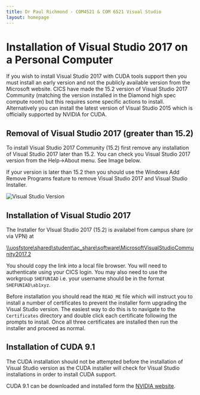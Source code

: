 ```yaml
---
title: Dr Paul Richmond - COM4521 & COM 6521 Visual Studio
layout: homepage
---
```


# Installation of Visual Studio 2017 on a Personal Computer

If you wish to install Visual Studio 2017 with CUDA tools support then you must install an early version and not the publicly available version from the Microsoft website. CICS have made the 15.2 version of Visual Studio 2017 Community (matching the version installed in the Diamond high spec compute room) but this requires some specific actions to install. Alternatively you can install the latest version of Visual Studio 2015 which is officially supported by NVIDIA for CUDA.

## Removal of Visual Studio 2017 (greater than 15.2)

To install Visual Studio 2017 Community (15.2) first remove any installation of Visual Studio 2017 later than 15.2. You can check you Visual Studio 2017 version from the Help->About menu. See Image below.

If your version is later than 15.2 then you should use the Windows Add Remove Programs feature to remove Visual Studio 2017 and Visual Studio Installer.

![Visual Studio Version](../../../assets/images/VisualStudioVersion.png "Visual Studio Version")

## Installation of Visual Studio 2017

The Installer for VIsual Studio 2017 (15.2) is availabel from campus share (or via VPN) at

[\\\uosfstore\shared\student\ac_share\software\MicrosoftVisualStudioCommunity2017.2](file:\\\uosfstore\shared\student\ac_share\software\MicrosoftVisualStudioCommunity2017.2)

You should copy the link into a local file browser. You will need to authenticate using your CICS login. You may also need to use the workgroup `SHEFUNIAD` i.e. your username should be in the format `SHEFUNIAD\ab1xyz`.

Before installation you should read the `READ_ME` file which will instruct you to install a number of certificates to prevent the installer form upgrading the Visual Studio version. The easiest way to do this is to navigate to the `Certificates` directory and double click each certificate following the prompts to install. Once all three certificates are installed then run the installer and proceed as normal.

## Installation of CUDA 9.1

The CUDA installation should not be attempted before the installation of Visual Studio version as the CUDA installer will check for Visual Studio installations in order to install CUDA support.

CUDA 9.1 can be downloaded and installed form the [NVIDIA website](https://developer.nvidia.com/cuda-downloads).
